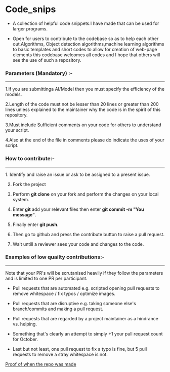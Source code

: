 <h1>Code_snips</h1>
  
 - A collection of helpful code snippets.I have made that can be used for larger programs. 
 
 - Open for users to contribute to the codebase so as to help each other out.Algorithms, Object detection algorithms,machine learning algorithms to basic templates and short codes to allow for creation of web-page elements this codebase welcomes all codes and I hope that others will see the use of such a repository.

### Parameters (Mandatory) :-
<hr>
1.If you are submittinga AI/Model then you must specify the efficiency of the models.

2.Length of the code must not be lesser than 20 lines or greater than 200 lines unless explained to the maintainer why the code is in the spirit of this repository.

3.Must include Sufficient comments on your code for others to understand your script.

4.Also at the end of the file in comments please do indicate the uses of your script.

### How to contribute:-
<hr>
1. Identify and raise an issue or ask to be assigned to a present issue.

2. Fork the project

3. Perform **git clone** on your fork and perform the changes on your local system.

4. Enter **git** add your relevant files then enter **git commit -m "You message"**.

5. Finally enter **git push**.

6. Then go to github and press the contribute button to raise a pull request.

7. Wait untill a reviewer sees your code and changes to the code.

### Examples of low quailty contributions:-
<hr>
Note that your PR's will be scrutanised heavily if they follow the parameters and is limited to one PR per participant.

+ Pull requests that are automated e.g. scripted opening pull requests to remove whitespace / fix typos / optimize images.

+ Pull requests that are disruptive e.g. taking someone else's branch/commits and making a pull request.

+ Pull requests that are regarded by a project maintainer as a hindrance vs. helping.

+ Something that's clearly an attempt to simply +1 your pull request count for October.

+ Last but not least, one pull request to fix a typo is fine, but 5 pull requests to remove a stray whitespace is not.




[Proof of when the repo was made](https://api.github.com/repos/Mohamed-Ayaan358/code_snips)
